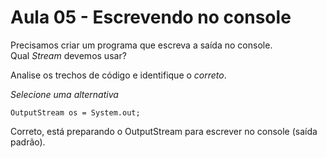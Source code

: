 # Aula 05 - Escrevendo no console

Precisamos criar um programa que escreva a saída no console. Qual *Stream* devemos usar?

Analise os trechos de código e identifique o *correto*.

*Selecione uma alternativa*

`OutputStream os = System.out;`

Correto, está preparando o OutputStream para escrever no console (saída padrão).